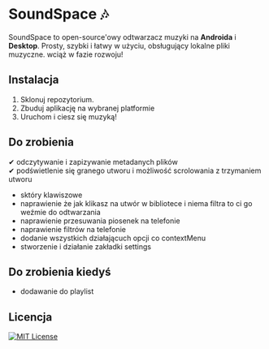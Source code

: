 # SoundSpace 🎶
SoundSpace to open-source'owy odtwarzacz muzyki na **Androida** i **Desktop**. Prosty, szybki i łatwy w użyciu, obsługujący lokalne pliki muzyczne. wciąż w fazie rozwoju!

## Instalacja
1. Sklonuj repozytorium.
2. Zbuduj aplikację na wybranej platformie
3. Uruchom i ciesz się muzyką!

## Do zrobienia
 ✔ odczytywanie i zapizywanie metadanych plików <br>
 ✔ podświetlenie się granego utworu i możliwość scrolowania z trzymaniem utworu
 - sktóry klawiszowe
 - naprawienie że jak klikasz na utwór w bibliotece i niema filtra to ci go weźmie do odtwarzania
 - naprawienie przesuwania piosenek na telefonie
 - naprawienie filtrów na telefonie
 - dodanie wszystkich działającuch opcji co contextMenu
 - stworzenie i działanie zakładki settings

## Do zrobienia kiedyś
 - dodawanie do playlist

## Licencja
[![MIT License](https://img.shields.io/badge/License-MIT-green.svg)](https://choosealicense.com/licenses/mit/)
